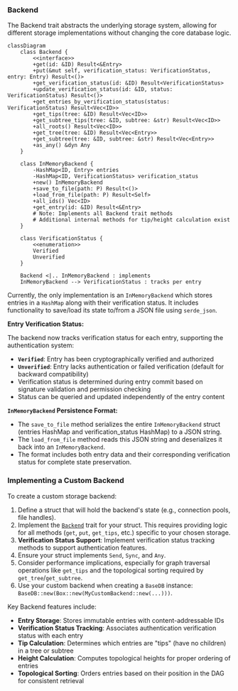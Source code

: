 ### Backend

The Backend trait abstracts the underlying storage system, allowing for different storage implementations without changing the core database logic.

```mermaid
classDiagram
    class Backend {
        <<interface>>
        +get(id: &ID) Result<&Entry>
        +put(&mut self, verification_status: VerificationStatus, entry: Entry) Result<()>
        +get_verification_status(id: &ID) Result<VerificationStatus>
        +update_verification_status(id: &ID, status: VerificationStatus) Result<()>
        +get_entries_by_verification_status(status: VerificationStatus) Result<Vec<ID>>
        +get_tips(tree: &ID) Result<Vec<ID>>
        +get_subtree_tips(tree: &ID, subtree: &str) Result<Vec<ID>>
        +all_roots() Result<Vec<ID>>
        +get_tree(tree: &ID) Result<Vec<Entry>>
        +get_subtree(tree: &ID, subtree: &str) Result<Vec<Entry>>
        +as_any() &dyn Any
    }

    class InMemoryBackend {
        -HashMap<ID, Entry> entries
        -HashMap<ID, VerificationStatus> verification_status
        +new() InMemoryBackend
        +save_to_file(path: P) Result<()>
        +load_from_file(path: P) Result<Self>
        +all_ids() Vec<ID>
        +get_entry(id: &ID) Result<&Entry>
        # Note: Implements all Backend trait methods
        # Additional internal methods for tip/height calculation exist
    }

    class VerificationStatus {
        <<enumeration>>
        Verified
        Unverified
    }

    Backend <|.. InMemoryBackend : implements
    InMemoryBackend --> VerificationStatus : tracks per entry
```

Currently, the only implementation is an `InMemoryBackend` which stores entries in a `HashMap` along with their verification status. It includes functionality to save/load its state to/from a JSON file using `serde_json`.

**Entry Verification Status:**

The backend now tracks verification status for each entry, supporting the authentication system:

- **`Verified`**: Entry has been cryptographically verified and authorized
- **`Unverified`**: Entry lacks authentication or failed verification (default for backward compatibility)
- Verification status is determined during entry commit based on signature validation and permission checking
- Status can be queried and updated independently of the entry content

**`InMemoryBackend` Persistence Format:**

- The `save_to_file` method serializes the entire `InMemoryBackend` struct (entries HashMap and verification_status HashMap) to a JSON string.
- The `load_from_file` method reads this JSON string and deserializes it back into an `InMemoryBackend`.
- The format includes both entry data and their corresponding verification status for complete state preservation.

<!-- TODO: Add a section on how to implement a custom Backend. -->

### Implementing a Custom Backend

To create a custom storage backend:

1.  Define a struct that will hold the backend's state (e.g., connection pools, file handles).
2.  Implement the [`Backend`](../../src/backend/mod.rs) trait for your struct. This requires providing logic for all methods (`get`, `put`, `get_tips`, etc.) specific to your chosen storage.
3.  **Verification Status Support**: Implement verification status tracking methods to support authentication features.
4.  Ensure your struct implements `Send`, `Sync`, and `Any`.
5.  Consider performance implications, especially for graph traversal operations like `get_tips` and the topological sorting required by `get_tree`/`get_subtree`.
6.  Use your custom backend when creating a `BaseDB` instance: `BaseDB::new(Box::new(MyCustomBackend::new(...)))`.

Key Backend features include:

- **Entry Storage**: Stores immutable entries with content-addressable IDs
- **Verification Status Tracking**: Associates authentication verification status with each entry
- **Tip Calculation**: Determines which entries are "tips" (have no children) in a tree or subtree
- **Height Calculation**: Computes topological heights for proper ordering of entries
- **Topological Sorting**: Orders entries based on their position in the DAG for consistent retrieval

